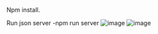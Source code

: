 Npm install.

Run json server -npm run server
![image](https://user-images.githubusercontent.com/45966581/133055608-aa62cb04-8621-41cd-86d5-0d4a9e3cda09.png)
![image](https://user-images.githubusercontent.com/45966581/133055757-51b483a4-6956-4a12-b4cb-73d9b73dc412.png)

